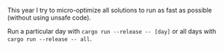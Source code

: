 This year I try to micro-optimize all solutions to run as fast as possible (without using unsafe code).

Run a particular day with `cargo run --release -- [day]` or all days with `cargo run --release -- all`.
